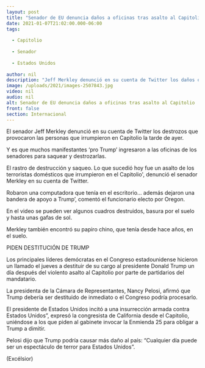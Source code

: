 ```yaml
---
layout: post
title: "Senador de EU denuncia daños a oficinas tras asalto al Capitolio"
date: 2021-01-07T21:02:00.000-06:00
tags:
  
  - Capitolio
  
  - Senador
  
  - Estados Unidos
  
author: nil
description: "Jeff Merkley denunció en su cuenta de Twitter los daños ocasionados durante el 'asalto' al Capitolio' a manos de grupos partidarios de Trump."
image: /uploads/2021/images-2507843.jpg
video: nil
audio: nil
alt: Senador de EU denuncia daños a oficinas tras asalto al Capitolio
front: false
section: Internacional
---
```


El senador Jeff Merkley denunció en su cuenta de Twitter los destrozos que provocaron las personas que irrumpieron en Capitolio la tarde de ayer.

Y es que muchos manifestantes ‘pro Trump’ ingresaron a las oficinas de los senadores para saquear y destrozarlas.

El rastro de destrucción y saqueo. Lo que sucedió hoy fue un asalto de los terroristas domésticos que irrumpieron en el Capitolio', denunció el senador Merkley en su cuenta de Twitter.

Robaron una computadora que tenía en el escritorio… además dejaron una bandera de apoyo a Trump’, comentó el funcionario electo por Oregon.

En el video se pueden ver algunos cuadros destruidos, basura por el suelo y hasta unas gafas de sol.

Merkley también encontró su papiro chino, que tenía desde hace años, en el suelo.

PIDEN DESTITUCIÓN DE TRUMP

Los principales líderes demócratas en el Congreso estadounidense hicieron un llamado el jueves a destituir de su cargo al presidente Donald Trump un día después del violento asalto al Capitolio por parte de partidarios del mandatario.

La presidenta de la Cámara de Representantes, Nancy Pelosi, afirmó que Trump debería ser destituido de inmediato o el Congreso podría procesarlo.

El presidente de Estados Unidos incitó a una insurrección armada contra Estados Unidos”, expresó la congresista de California desde el Capitolio, uniéndose a los que piden al gabinete invocar la Enmienda 25 para obligar a Trump a dimitir.

Pelosi dijo que Trump podría causar más daño al país: “Cualquier día puede ser un espectáculo de terror para Estados Unidos”.

(Excélsior)